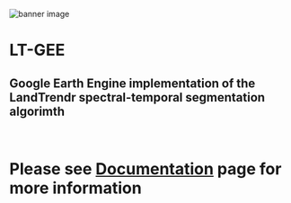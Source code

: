 ![banner image](https://github.com/eMapR/LT-GEE/blob/master/docs/imgs/lt_gee_symbols_small.png)

# LT-GEE

## Google Earth Engine implementation of the LandTrendr spectral-temporal segmentation algorimth
<br>

# Please see [Documentation](https://emapr.github.io/LT-GEE/) page for more information


